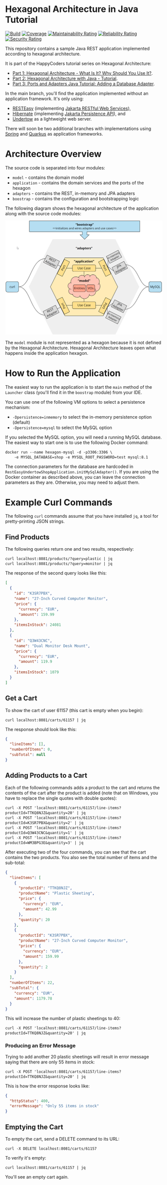 # Hexagonal Architecture in Java Tutorial

[![Build](https://github.com/SvenWoltmann/hexagonal-architecture-java/actions/workflows/build.yml/badge.svg)](https://github.com/SvenWoltmann/hexagonal-architecture-java/actions/workflows/build.yml)
[![Coverage](https://sonarcloud.io/api/project_badges/measure?project=SvenWoltmann_hexagonal-architecture-java&metric=coverage)](https://sonarcloud.io/dashboard?id=SvenWoltmann_hexagonal-architecture-java)
[![Maintainability Rating](https://sonarcloud.io/api/project_badges/measure?project=SvenWoltmann_hexagonal-architecture-java&metric=sqale_rating)](https://sonarcloud.io/dashboard?id=SvenWoltmann_hexagonal-architecture-java)
[![Reliability Rating](https://sonarcloud.io/api/project_badges/measure?project=SvenWoltmann_hexagonal-architecture-java&metric=reliability_rating)](https://sonarcloud.io/dashboard?id=SvenWoltmann_hexagonal-architecture-java)
[![Security Rating](https://sonarcloud.io/api/project_badges/measure?project=SvenWoltmann_hexagonal-architecture-java&metric=security_rating)](https://sonarcloud.io/dashboard?id=SvenWoltmann_hexagonal-architecture-java)

This repository contains a sample Java REST application implemented according to hexagonal architecture.

It is part of the HappyCoders tutorial series on Hexagonal Architecture:
* [Part 1: Hexagonal Architecture - What Is It? Why Should You Use It?](https://www.happycoders.eu/software-craftsmanship/hexagonal-architecture/).
* [Part 2: Hexagonal Architecture with Java - Tutorial](https://www.happycoders.eu/software-craftsmanship/hexagonal-architecture-java/).
* [Part 3: Ports and Adapters Java Tutorial: Adding a Database Adapter](https://www.happycoders.eu/software-craftsmanship/ports-and-adapters-java-tutorial-db/).

In the main branch, you'll find the application implemented without an application framework. It's only using:
* [RESTEasy](https://resteasy.dev/) (implementing [Jakarta RESTful Web Services](https://jakarta.ee/specifications/restful-ws/)),
* [Hibernate](https://hibernate.org/) (implementing [Jakarta Persistence API](https://jakarta.ee/specifications/persistence/)), and
* [Undertow](https://undertow.io/) as a lightweight web server.

There will soon be two additional branches with implementations using [Spring](https://spring.io/) and [Quarkus](https://quarkus.io/) as application frameworks.

# Architecture Overview

The source code is separated into four modules:
* `model` - contains the domain model
* `application` - contains the domain services and the ports of the hexagon
* `adapters` - contains the REST, in-memory and JPA adapters
* `boostrap` - contains the configuration and bootstrapping logic

The following diagram shows the hexagonal architecture of the application along with the source code modules:

![Hexagonal Architecture Modules](doc/hexagonal-architecture-modules.png)

The `model` module is not represented as a hexagon because it is not defined by the Hexagonal Architecture. Hexagonal Architecture leaves open what happens inside the application hexagon. 

# How to Run the Application

The easiest way to run the application is to start the `main` method of the `Launcher` class (you'll find it in the `boostrap` module) from your IDE.

You can use one of the following VM options to select a persistence mechanism:

* `-Dpersistence=inmemory` to select the in-memory persistence option (default)
* `-Dpersistence=mysql` to select the MySQL option

If you selected the MySQL option, you will need a running MySQL database. The easiest way to start one is to use the following Docker command:

```shell
docker run --name hexagon-mysql -d -p3306:3306 \
    -e MYSQL_DATABASE=shop -e MYSQL_ROOT_PASSWORD=test mysql:8.1
```

The connection parameters for the database are hardcoded in `RestEasyUndertowShopApplication.initMySqlAdapter()`. If you are using the Docker container as described above, you can leave the connection parameters as they are. Otherwise, you may need to adjust them.


# Example Curl Commands

The following `curl` commands assume that you have installed `jq`, a tool for pretty-printing JSON strings.

## Find Products

The following queries return one and two results, respectively:

```shell
curl localhost:8081/products/?query=plastic | jq
curl localhost:8081/products/?query=monitor | jq
```

The response of the second query looks like this:
```json
[
  {
    "id": "K3SR7PBX",
    "name": "27-Inch Curved Computer Monitor",
    "price": {
      "currency": "EUR",
      "amount": 159.99
    },
    "itemsInStock": 24081
  },
  {
    "id": "Q3W43CNC",
    "name": "Dual Monitor Desk Mount",
    "price": {
      "currency": "EUR",
      "amount": 119.9
    },
    "itemsInStock": 1079
  }
]
```

## Get a Cart

To show the cart of user 61157 (this cart is empty when you begin):

```shell
curl localhost:8081/carts/61157 | jq
```

The response should look like this:

```json
{
  "lineItems": [],
  "numberOfItems": 0,
  "subTotal": null
}
```

## Adding Products to a Cart

Each of the following commands adds a product to the cart and returns the contents of the cart after the product is added (note that on Windows, you have to replace the single quotes with double quotes):

```shell
curl -X POST 'localhost:8081/carts/61157/line-items?productId=TTKQ8NJZ&quantity=20' | jq
curl -X POST 'localhost:8081/carts/61157/line-items?productId=K3SR7PBX&quantity=2' | jq
curl -X POST 'localhost:8081/carts/61157/line-items?productId=Q3W43CNC&quantity=1' | jq
curl -X POST 'localhost:8081/carts/61157/line-items?productId=WM3BPG3E&quantity=3' | jq
```

After executing two of the four commands, you can see that the cart contains the two products. You also see the total number of items and the sub-total:

```json
{
  "lineItems": [
    {
      "productId": "TTKQ8NJZ",
      "productName": "Plastic Sheeting",
      "price": {
        "currency": "EUR",
        "amount": 42.99
      },
      "quantity": 20
    },
    {
      "productId": "K3SR7PBX",
      "productName": "27-Inch Curved Computer Monitor",
      "price": {
        "currency": "EUR",
        "amount": 159.99
      },
      "quantity": 2
    }
  ],
  "numberOfItems": 22,
  "subTotal": {
    "currency": "EUR",
    "amount": 1179.78
  }
}
```

This will increase the number of plastic sheetings to 40:
```shell
curl -X POST 'localhost:8081/carts/61157/line-items?productId=TTKQ8NJZ&quantity=20' | jq
```

### Producing an Error Message

Trying to add another 20 plastic sheetings will result in error message saying that there are only 55 items in stock:

```shell
curl -X POST 'localhost:8081/carts/61157/line-items?productId=TTKQ8NJZ&quantity=20' | jq
```

This is how the error response looks like:
```json
{
  "httpStatus": 400,
  "errorMessage": "Only 55 items in stock"
}
```

## Emptying the Cart

To empty the cart, send a DELETE command to its URL:

```shell
curl -X DELETE localhost:8081/carts/61157
```

To verify it's empty:
```shell
curl localhost:8081/carts/61157 | jq
```

You'll see an empty cart again.
